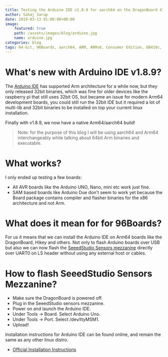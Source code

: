```yaml
---
title: Testing the Arduino IDE v1.8.9 for aarch64 on the DragonBoard 410c
author: Sahaj Sarup
date: 2019-03-13 01:00:00+00:00
image:
    featured: true
    path: /assets/images/blog/arduino.jpg
    name: arduino.jpg
categories: blog
tags: 64-bit, 96Boards, aarch64, ARM, ARMv8, Consumer Edition, DB410c, dragonboard410c, Linaro, Linux, fedora, arm64, aarch64, rock960, FPGA, raspberry pi, arduino, shild, hat
---
```


# What's new with Arduino IDE v1.8.9?

The [Arduino IDE](https://www.arduino.cc/en/main/software) has supported Arm architecture for a while now, but they only released 32bit binaries, which was fine for older devices like the raspberry pi that still uses 32bit OS, but became an issue for modern Arm64 development boards, you could still run the 32bit IDE but it required a lot of multi-lib and 32bit binaries to be installed on top your current linux installation.

Finally with v1.8.9, we now have a native Arm64/aarch64 build!

> Note: for the purpose of this blog I will be using aarch64 and Arm64 interchangeably while talking about 64bit Arm binaries and executable.

# What works?

I only ended up testing a few boards:

- All AVR boards like the Arduino UNO, Nano, mini etc work just fine.
- SAM based boards like Arduino Due don't seem to work yet because the Board package contains compiler and flasher binaries for the x86 architecture and not Arm.

# What does it mean for for 96Boards?

For us it means that we can install the Arduino IDE on Arm64 boards like the DragonBoard, Hikey and others. Not only to flash Arduino boards over USB but also we can now flash the [SeeedStudio Sensors mezzanine](https://www.96boards.org/product/sensors-mezzanine/) directly over UART0 on LS header without using any external host or cables.

# How to flash SeeedStudio Sensors Mezzanine?

- Make sure the DragonBoard is powered off.
- Plug in the SeeedStudio sensors mezzanine.
- Power on and launch the Arduino IDE.
- Under Tools -> Board. Select Arduino Uno.
- Under Tools -> Port. Select /dev/ttyMSM1.
- Upload!

Installation instructions for Arduino IDE can be found online, and remain the same as any other linux distro.
- [Official Installation Instructions](https://www.arduino.cc/en/guide/linux)

